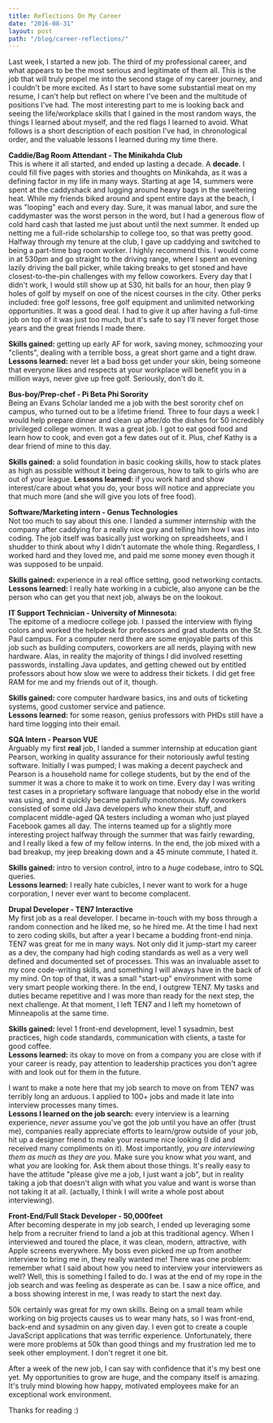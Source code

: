 ```yaml
---
title: Reflections On My Career
date: "2016-08-31"
layout: post
path: "/blog/career-reflections/"
---
```


Last week, I started a new job. The third of my professional career, and what appears to be the most serious and legitimate of them all. This is the job that will truly propel me into the second stage of my career journey, and I couldn't be more excited. As I start to have some substantial meat on my resume, I can't help but reflect on where I've been and the multitude of positions I've had. The most interesting part to me is looking back and seeing the life/workplace skills that I gained in the most random ways, the things I learned about myself, and the red flags I learned to avoid. What follows is a short description of each position I've had, in chronological order, and the valuable lessons I learned during my time there.

**Caddie/Bag Room Attendant - The Minikahda Club**  
This is where it all started, and ended up lasting a decade. A **decade**. I could fill five pages with stories and thoughts on Minikahda, as it was a defining factor in my life in many ways. Starting at age 14, summers were spent at the caddyshack and lugging around heavy bags in the sweltering heat. While my friends biked around and spent entire days at the beach, I was "looping" each and every day. Sure, it was manual labor, and sure the caddymaster was the worst person in the word, but I had a generous flow of cold hard cash that lasted me just about until the next summer. It ended up netting me a full-ride scholarship to college too, so that was pretty good. Halfway through my tenure at the club, I gave up caddying and switched to being a part-time bag room worker. I highly recommend this. I would come in at 530pm and go straight to the driving range, where I spent an evening lazily driving the ball picker, while taking breaks to get stoned and have closest-to-the-pin challenges with my fellow coworkers. Every day that I didn't work, I would still show up at 530, hit balls for an hour, then play 9 holes of golf by myself on one of the nicest courses in the city. Other perks included: free golf lessons, free golf equipment and unlimited networking opportunities. It was a good deal. I had to give it up after having a full-time job on top of it was just too much, but it's safe to say I'll never forget those years and the great friends I made there.

**Skills gained:** getting up early AF for work, saving money, schmoozing your "clients", dealing with a terrible boss, a great short game and a tight draw.  
**Lessons learned:** never let a bad boss get under your skin, being someone that everyone likes and respects at your workplace will benefit you in a million ways, never give up free golf. Seriously, don't do it.

**Bus-boy/Prep-chef - Pi Beta Phi Sorority**  
Being an Evans Scholar landed me a job with the best sorority chef on campus, who turned out to be a lifetime friend. Three to four days a week I would help prepare dinner and clean up after/do the dishes for 50 incredibly privileged college women. It was a great job. I got to eat good food and learn how to cook, and even got a few dates out of it. Plus, chef Kathy is a dear friend of mine to this day.

**Skills gained:** a solid foundation in basic cooking skills, how to stack plates as high as possible without it being dangerous, how to talk to girls who are out of your league.
**Lessons learned:** if you work hard and show interest/care about what you do, your boss will notice and appreciate you that much more (and she will give you lots of free food).

**Software/Marketing intern - Genus Technologies**  
Not too much to say about this one. I landed a summer internship with the company after caddying for a really nice guy and telling him how I was into coding. The job itself was basically just working on spreadsheets, and I shudder to think about why I didn't automate the whole thing. Regardless, I worked hard and they loved me, and paid me some money even though it was supposed to be unpaid.

**Skills gained:** experience in a real office setting, good networking contacts.  
**Lessons learned:** I really hate working in a cubicle, also anyone can be the person who can get you that next job, always be on the lookout.

**IT Support Technician - University of Minnesota:**  
The epitome of a mediocre college job. I passed the interview with flying colors and worked the helpdesk for professors and grad students on the St. Paul campus. For a computer nerd there are some enjoyable parts of this job such as building computers, coworkers are all nerds, playing with new hardware. Alas, in reality the majority of things I did involved resetting passwords, installing Java updates, and getting chewed out by entitled professors about how slow we were to address their tickets. I did get free RAM for me and my friends out of it, though.

**Skills gained:** core computer hardware basics, ins and outs of ticketing systems, good customer service and patience.  
**Lessons learned:** for some reason, genius professors with PHDs still have a hard time logging into their email.

**SQA Intern - Pearson VUE**  
Arguably my first **real** job, I landed a summer internship at education giant Pearson, working in quality assurance for their notoriously awful testing software. Initially I was pumped; I was making a decent paycheck and Pearson is a household name for college students, but by the end of the summer it was a chore to make it to work on time. Every day I was writing test cases in a proprietary software language that nobody else in the world was using, and it quickly became painfully monotonous. My coworkers consisted of some old Java developers who knew their stuff, and complacent middle-aged QA testers including a woman who just played Facebook games all day. The interns teamed up for a slightly more interesting project halfway through the summer that was fairly rewarding, and I really liked a few of my fellow interns. In the end, the job mixed with a bad breakup, my jeep breaking down and a 45 minute commute, I hated it.

**Skills gained:** intro to version control, intro to a *huge* codebase, intro to SQL queries.  
**Lessons learned:** I really hate cubicles, I never want to work for a huge corporation, I never ever want to become complacent.

**Drupal Developer - TEN7 Interactive**  
My first job as a real developer. I became in-touch with my boss through a random connection and he liked me, so he hired me. At the time I had next to zero coding skills, but after a year I became a budding front-end ninja. TEN7 was great for me in many ways. Not only did it jump-start my career as a dev, the company had high coding standards as well as a very well defined and documented set of processes. This was an invaluable asset to my core code-writing skills, and something I will always have in the back of my mind. On top of that, it was a small "start-up" environment with some very smart people working there. In the end, I outgrew TEN7. My tasks and duties became repetitive and I was more than ready for the next step, the next challenge. At that moment, I left TEN7 and I left my hometown of Minneapolis at the same time.

**Skills gained:** level 1 front-end development, level 1 sysadmin,  best practices, high code standards, communication with clients, a taste for good coffee.  
**Lessons learned:** its okay to move on from a company you are close with if your career is ready, pay attention to leadership practices you don't agree with and look out for them in the future.

I want to make a note here that my job search to move on from TEN7 was terribly long an arduous. I applied to 100+ jobs and made it late into interview processes many times.  
**Lessons I learned on the job search:** every interview is a learning experience, *never* assume you've got the job until you have an offer (trust me), companies really appreciate efforts to learn/grow outside of your job, hit up a designer friend to make your resume nice looking (I did and received many compliments on it). Most importantly, *you are interviewing them as much as they are you*. Make sure you know what *you* want, and what *you* are looking for. Ask them about those things. It's really easy to have the attitude "please give me a job, I just want a job", but in reality taking a job that doesn't align with what you value and want is worse than not taking it at all. (actually, I think I will write a whole post about interviewing).

**Front-End/Full Stack Developer - 50,000feet**  
After becoming desperate in my job search, I ended up leveraging some help from a recruiter friend to land a job at this traditional agency. When I interviewed and toured the place, it was clean, modern, attractive, with Apple screens everywhere. My boss even picked me up from another interview to bring me in, they really wanted me! There was one problem: remember what I said about how you need to interview your interviewers as well? Well, this is something I failed to do. I was at the end of my rope in the job search and was feeling as desperate as can be. I saw a nice office, and a boss showing interest in me, I was ready to start the next day. 

50k certainly was great for my own skills. Being on a small team while working on big projects causes us to wear many hats, so I was front-end, back-end and sysadmin on any given day. I even got to create a couple JavaScript applications that was terrific experience. Unfortunately, there were more problems at 50k than good things and my frustration led me to seek other employment. I don't regret it one bit.

After a week of the new job, I can say with confidence that it's my best one yet. My opportunities to grow are huge, and the company itself is amazing. It's truly mind blowing how happy, motivated employees make for an exceptional work environment. 

Thanks for reading :)

